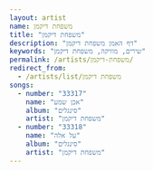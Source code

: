 ```yaml
---
layout: artist
name: משפחת דיקמן
title: "משפחת דיקמן"
description: "דף האמן משפחת דיקמן"
keywords: "שירים, מוזיקה, משפחת דיקמן"
permalink: /artists/משפחת-דיקמן/
redirect_from:
  - /artists/list/משפחת דיקמן
songs:
  - number: "33317"
    name: "אכן שמע"
    album: "סינגלים"
    artist: "משפחת דיקמן"
  - number: "33318"
    name: "על אלה"
    album: "סינגלים"
    artist: "משפחת דיקמן"
---
```

